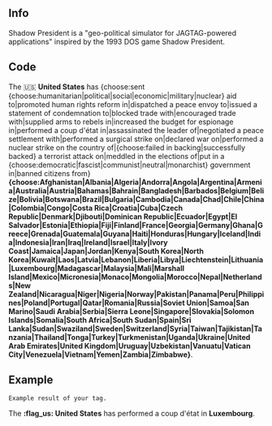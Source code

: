 ## Info

Shadow President is a "geo-political simulator for JAGTAG-powered applications" inspired by the 1993 DOS game Shadow President.

## Code

The 🇺🇸 **United States** has {choose:sent {choose:humanitarian|political|social|economic|military|nuclear} aid to|promoted human rights reform in|dispatched a peace envoy to|issued a statement of condemnation to|blocked trade with|encouraged trade with|supplied arms to rebels in|increased the budget for espionage in|performed a coup d'état in|assassinated the leader of|negotiated a peace settlement with|performed a surgical strike on|declared war on|performed a nuclear strike on the country of|{choose:failed in backing|successfully backed} a terrorist attack on|meddled in the elections of|put in a {choose:democratic|fascist|communist|neutral|monarchist} government in|banned citizens from} **{choose:Afghanistan|Albania|Algeria|Andorra|Angola|Argentina|Armenia|Australia|Austria|Bahamas|Bahrain|Bangladesh|Barbados|Belgium|Belize|Bolivia|Botswana|Brazil|Bulgaria|Cambodia|Canada|Chad|Chile|China|Colombia|Congo|Costa Rica|Croatia|Cuba|Czech Republic|Denmark|Djibouti|Dominican Republic|Ecuador|Egypt|El Salvador|Estonia|Ethiopia|Fiji|Finland|France|Georgia|Germany|Ghana|Greece|Grenada|Guatemala|Guyana|Haiti|Honduras|Hungary|Iceland|India|Indonesia|Iran|Iraq|Ireland|Israel|Italy|Ivory Coast|Jamaica|Japan|Jordan|Kenya|South Korea|North Korea|Kuwait|Laos|Latvia|Lebanon|Liberia|Libya|Liechtenstein|Lithuania|Luxembourg|Madagascar|Malaysia|Mali|Marshall Island|Mexico|Micronesia|Monaco|Mongolia|Morocco|Nepal|Netherlands|New Zealand|Nicaragua|Niger|Nigeria|Norway|Pakistan|Panama|Peru|Philippines|Poland|Portugal|Qatar|Romania|Russia|Soviet Union|Samoa|San Marino|Saudi Arabia|Serbia|Sierra Leone|Singapore|Slovakia|Solomon Islands|Somalia|South Africa|South Sudan|Spain|Sri Lanka|Sudan|Swaziland|Sweden|Switzerland|Syria|Taiwan|Tajikistan|Tanzania|Thailand|Tonga|Turkey|Turkmenistan|Uganda|Ukraine|United Arab Emirates|United Kingdom|Uruguay|Uzbekistan|Vanuatu|Vatican City|Venezuela|Vietnam|Yemen|Zambia|Zimbabwe}**.

## Example

`Example result of your tag.`

The **:flag_us: United States** has performed a coup d'état in **Luxembourg**.
